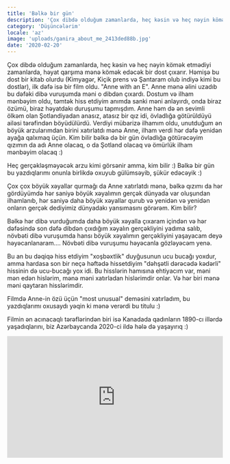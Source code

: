 ```yaml
---
title: 'Bəlkə bir gün'
description: 'Çox dibdə olduğum zamanlarda, heç kəsin və heç nəyin kömək etmədiyi zamanlarda, həyat qarşıma mənə kömək edəcək bir dost çıxarır.'
category: 'Düşüncələrim'
locale: 'az'
image: 'uploads/ganira_about_me_2413ded88b.jpg'
date: '2020-02-20'
---
```


Çox dibdə olduğum zamanlarda, heç kəsin və heç nəyin kömək etmədiyi zamanlarda, həyat qarşıma mənə kömək edəcək bir dost çıxarır. Həmişə bu dost bir kitab olurdu (Kimyagər, Kiçik prens və Şantaram olub indiyə kimi bu dostlar), ilk dəfə isə bir film oldu. "Anne with an E". Anne mənə əlini uzadıb bu  dəfəki dibə vuruşumda məni o dibdən çıxardı. Dostum və ilham mənbəyim oldu, təmtək hiss etdiyim anımda sanki məni anlayırdı, onda biraz özümü, biraz həyatdakı duruşumu tapmışdım. Anne həm də ən sevimli ölkəm olan Şotlandiyadan  anasız, atasız bir qız idi, övladlığa götürüldüyü ailəsi tərəfindən böyüdülürdü. Verdiyi mübarizə ilhamım oldu, unutduğum ən böyük arzularımdan birini xatırlatdı mənə Anne, ilham verdi hər dəfə yenidən ayağa qalxmaq üçün. Kim bilir bəlkə də bir gün övladlığa götürəcəyim qızımın da adı Anne olacaq, o da Şotland olacaq və ömürlük ilham mənbəyim olacaq :)

Heç gerçəkləşməyəcək arzu kimi görsənir amma, kim bilir :) Bəlkə bir gün bu yazdıqlarımı onunla birlikdə oxuyub gülümsəyib, şükür edəcəyik :)

Çox çox böyük xəyallar qurmağı da Anne xatırlatdı mənə, bəlkə qızımı da hər gördüyümdə hər saniyə böyük xəyalımın gerçək dünyada var oluşundan ilhamlanıb, hər saniyə daha böyük xəyallar qurub və yenidən və yenidən onların gerçək dediyimiz dünyadakı yansımasını görərəm. Kim bilir?

Bəlkə hər dibə vurduğumda daha böyük xəyalla çıxaram içindən və hər dəfəsində son dəfə dibdən çıxdığım xəyalın gerçəkliyini yadıma salıb, növbəti dibə vuruşumda hansı böyük xəyalımın gerçəkliyini yaşayacam deyə həyəcanlanaram.... Növbəti dibə vuruşumu həyəcanla gözləyəcəm yenə.

Bu an bu dəqiqə hiss etdiyim "xoşbəxtlik" duyğusunun ucu bucağı yoxdur, amma hardasa son bir neçə həftədə hissetdiyim "dəhşətli dərəcədə kədərli" hissinin də ucu-bucağı yox idi.  Bu hisslərin hamısına ehtiyacım var, məni mən edən hislərim, mənə məni xatırladan hislərimdir onlar. Və hər biri mənə məni qaytaran hisslərimdir.

Filmdə Anne-in özü üçün "most unusual" deməsini xatırladım, bu yazdıqlarımı oxusaydı yəqin ki mənə verərdi bu titulu :)

Filmin ən acınacaqlı tərəflərindən biri isə Kanadada qadınların 1890-cı illərdə yaşadıqlarını, biz Azərbaycanda 2020-ci ildə hələ də yaşayırıq :)

<style>.embed-container { position: relative; padding-bottom: 56.25%; height: 0; overflow: hidden; max-width: 100%; } .embed-container iframe, .embed-container object, .embed-container embed { position: absolute; top: 0; left: 0; width: 100%; height: 100%; }</style><div class='embed-container'><iframe src='https://www.youtube.com/embed//GfyViGAxCOQ' frameborder='0' allowfullscreen></iframe></div>
